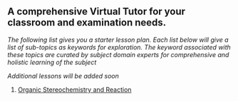 

## A comprehensive Virtual Tutor for your classroom and examination needs.

*The following list gives you a starter lesson plan. Each list below will give a list of sub-topics as keywords for exploration. The keyword associated with these topics are curated by subject domain experts for comprehensive and holistic learning of the subject*

*Additional lessons will be added soon*

1. [Organic Stereochemistry and Reaction](lesson1)

